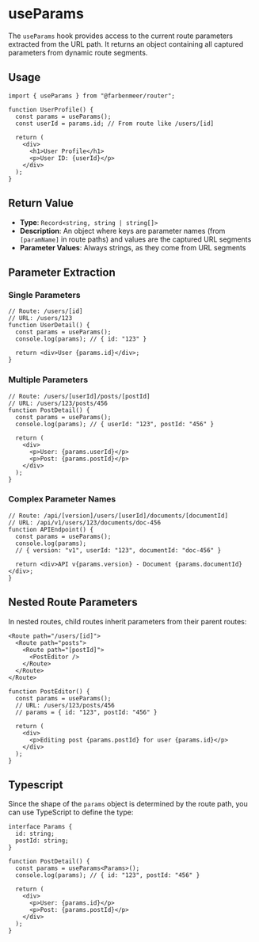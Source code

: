 # useParams

The `useParams` hook provides access to the current route parameters extracted from the URL path. It returns an object containing all captured parameters from dynamic route segments.

## Usage

```tsx
import { useParams } from "@farbenmeer/router";

function UserProfile() {
  const params = useParams();
  const userId = params.id; // From route like /users/[id]

  return (
    <div>
      <h1>User Profile</h1>
      <p>User ID: {userId}</p>
    </div>
  );
}
```

## Return Value

- **Type**: `Record<string, string | string[]>`
- **Description**: An object where keys are parameter names (from `[paramName]` in route paths) and values are the captured URL segments
- **Parameter Values**: Always strings, as they come from URL segments

## Parameter Extraction

### Single Parameters

```tsx
// Route: /users/[id]
// URL: /users/123
function UserDetail() {
  const params = useParams();
  console.log(params); // { id: "123" }

  return <div>User {params.id}</div>;
}
```

### Multiple Parameters

```tsx
// Route: /users/[userId]/posts/[postId]
// URL: /users/123/posts/456
function PostDetail() {
  const params = useParams();
  console.log(params); // { userId: "123", postId: "456" }

  return (
    <div>
      <p>User: {params.userId}</p>
      <p>Post: {params.postId}</p>
    </div>
  );
}
```

### Complex Parameter Names

```tsx
// Route: /api/[version]/users/[userId]/documents/[documentId]
// URL: /api/v1/users/123/documents/doc-456
function APIEndpoint() {
  const params = useParams();
  console.log(params);
  // { version: "v1", userId: "123", documentId: "doc-456" }

  return <div>API v{params.version} - Document {params.documentId}</div>;
}
```

## Nested Route Parameters

In nested routes, child routes inherit parameters from their parent routes:

```tsx
<Route path="/users/[id]">
  <Route path="posts">
    <Route path="[postId]">
      <PostEditor />
    </Route>
  </Route>
</Route>

function PostEditor() {
  const params = useParams();
  // URL: /users/123/posts/456
  // params = { id: "123", postId: "456" }

  return (
    <div>
      <p>Editing post {params.postId} for user {params.id}</p>
    </div>
  );
}
```

## Typescript

Since the shape of the `params` object is determined by the route path, you can use TypeScript to define the type:

```tsx
interface Params {
  id: string;
  postId: string;
}

function PostDetail() {
  const params = useParams<Params>();
  console.log(params); // { id: "123", postId: "456" }

  return (
    <div>
      <p>User: {params.id}</p>
      <p>Post: {params.postId}</p>
    </div>
  );
}
```
